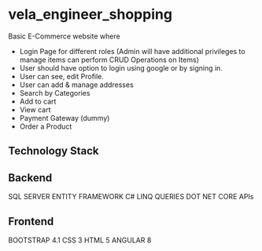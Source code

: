 # vela_engineer_shopping

Basic E-Commerce website where

* Login Page for different roles (Admin will have additional privileges to manage items can perform CRUD Operations on Items)
* User should have option to login using google or by signing in.
* User can see, edit Profile.
* User can add & manage addresses
* Search by Categories
* Add to cart 
* View cart 
* Payment Gateway (dummy)
* Order a Product

Technology Stack
----------------
Backend
-------
SQL SERVER
ENTITY FRAMEWORK
C# LINQ QUERIES
DOT NET CORE APIs
  
Frontend
--------
BOOTSTRAP 4.1
CSS 3
HTML 5
ANGULAR 8


